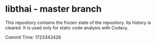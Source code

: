 # libthai - master branch

This repository contains the frozen state of the repository.
Its history is cleared. It is used only for static code
analysis with Codacy.

Commit Time: 1723342426